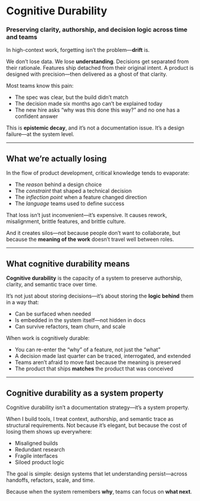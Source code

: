 # Cognitive Durability

### Preserving clarity, authorship, and decision logic across time and teams

In high-context work, forgetting isn’t the problem—**drift** is.

We don’t lose data. We lose **understanding**. Decisions get separated from their rationale. Features ship detached from their original intent. A product is designed with precision—then delivered as a ghost of that clarity.

Most teams know this pain:

* The spec was clear, but the build didn’t match
* The decision made six months ago can’t be explained today
* The new hire asks “why was this done this way?” and no one has a confident answer

This is **epistemic decay**, and it’s not a documentation issue.
It’s a design failure—at the system level.

---

## What we’re actually losing

In the flow of product development, critical knowledge tends to evaporate:

* The *reason* behind a design choice
* The *constraint* that shaped a technical decision
* The *inflection point* when a feature changed direction
* The *language* teams used to define success

That loss isn’t just inconvenient—it’s expensive.
It causes rework, misalignment, brittle features, and brittle culture.

And it creates silos—not because people don’t want to collaborate, but because the **meaning of the work** doesn’t travel well between roles.

---

## What cognitive durability means

**Cognitive durability** is the capacity of a system to preserve authorship, clarity, and semantic trace over time.

It’s not just about storing decisions—it’s about storing the **logic behind** them in a way that:

* Can be surfaced when needed
* Is embedded in the system itself—not hidden in docs
* Can survive refactors, team churn, and scale

When work is cognitively durable:

* You can re-enter the “why” of a feature, not just the “what”
* A decision made last quarter can be traced, interrogated, and extended
* Teams aren’t afraid to move fast because the meaning is preserved
* The product that ships **matches** the product that was conceived

---

## Cognitive durability as a system property

Cognitive durability isn’t a documentation strategy—it’s a system property.

When I build tools, I treat context, authorship, and semantic trace as structural requirements.
Not because it’s elegant, but because the cost of losing them shows up everywhere:

* Misaligned builds
* Redundant research
* Fragile interfaces
* Siloed product logic

The goal is simple: design systems that let understanding persist—across handoffs, refactors, scale, and time.

Because when the system remembers **why**, teams can focus on **what next**.

